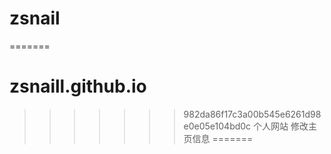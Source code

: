 # zsnail
=======
# zsnaill.github.io
>>>>>>> 982da86f17c3a00b545e6261d98e0e05e104bd0c
个人网站
修改主页信息
=======
